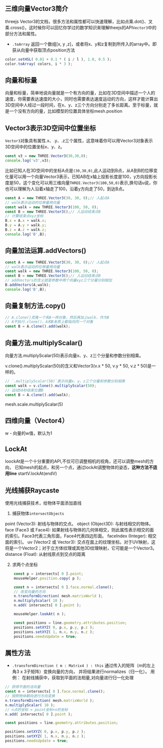 ## 三维向量Vector3简介
threejs Vector3的文档，很多方法和属性都可以快速理解，比如点乘.dot()、叉乘.cross()，这时候你可以回忆你学过的数学知识来理解theejs的API`Vector3`中的部分方法和属性。
- `.toArray`
返回一个数组[x, y ,z]，或者将x、y和z复制到所传入的array中。即获从向量中获取顶点position方法
```js
color.setHSL( 0.01 + 0.1 * ( i / l ), 1.0, 0.5 );
color.toArray( colors, i * 3 );
```


## 向量和标量
向量和标量，简单地说向量就是一个有方向的量，比如在3D空间中描述一个人的速度，你需要表达速度的大小，同时也需要表达速度运动的方向，这样才能计算出3D空间中人经过一段时间，在x、y、z三个方向分别走了多长距离。至于标量，就是一个没有方向的量，比如模型的位置具体坐标mesh.position

## Vector3表示3D空间中位置坐标
`Vector3`对象具有属性.x、.y、.z三个属性，这意味着你可以用Vector3对象表示3D空间中的位置坐标x、y、z。

```js
const v3 = new THREE.Vector3(30,30,0);
console.log('v3',v3);

```
比如已知人在3D空间中的坐标A点是`(30,30,0)`,此人运动到B点，从A到B的位移变化量可以用一个向量Vector3表示，已知AB在x轴上投影长度是100，y方向投影长度是50，这个变化可以用三维向量`THREE.Vector3(100,50,0)`表示,换句话u说，你也可以理解为人沿着x轴走了100，沿着y方向走了50，到达B点。

```js
const A = new THREE.Vector3(30, 30, 0);// 人起点A
// walk表示运动的位移量用向量
const walk = new THREE.Vector3(100, 50, 0);
const B = new THREE.Vector3();// 人运动结束点B
// 计算结束点xyz坐标
B.x = A.x + walk.x;
B.y = A.y + walk.y;
B.z = A.z + walk.z;
console.log('B',B);

```
## 向量加法运算.addVectors()
```js
const A = new THREE.Vector3(30, 30, 0);// 人起点A
// walk表示运动的位移量用向量
const walk = new THREE.Vector3(100, 50, 0);
const B = new THREE.Vector3();// 人运动结束点B
// addVectors的含义就是参数中两个向量xyz三个分量分别相加
B.addVectors(A,walk);
console.log('B',B);
```
## 向量复制方法.copy()
```js
// A.clone()克隆一个和A一样对象，然后再加上walk，作为B
// A不执行.clone()，A和B本质上都指向同一个对象
const B = A.clone().add(walk);
```
## 向量方法.multiplyScalar()
向量方法.multiplyScalar(50)表示向量x、y、z三个分量和参数分别相乘。

v.clone().multiplyScalar(50)的含义和Vector3(v.x * 50, v.y * 50, v.z * 50)是一样的。
```js
// `.multiplyScalar(50)`表示向量x、y、z三个分量和参数分别相乘
const walk = v.clone().multiplyScalar(50);
// 运动50秒结束位置B
const B = A.clone().add(walk);
```

mesh.scale.multiplyScalar(5)

## 四维向量（Vector4）

w - 向量的w值，默认为1

## LockAt
loockAt是一个十分重要的API,不仅可已调整相机的视角，还可以调整mesh的方向，
已知mesh的起点，和另一个点，通过lockAt调整物体的姿态，**这种方法不适用line**
startV.lockAt(endV)

## 光线捕获Raycaste

使用光线捕获技术，给物体平面添加直线

1. 捕获物体`intersectObjects`

point (Vector3): 射线与物体的交点。
object (Object3D): 与射线相交的物体。
face (Face3 或 Face4): 如果射线与物体的几何体相交，则此属性表示相交的面的索引。Face3代表三角形面，Face4代表四边形面。
faceIndex (Integer): 相交面的索引。
uv (Vector2 或 Vector3): 交点在面上的纹理坐标。对于UV映射，这将是一个Vector2；对于立方体纹理或其他3D纹理映射，它可能是一个Vector3。
distance (Float): 从射线原点到交点的距离

2. 求两个点坐标
```js
	const p = intersects[ 0 ].point;
    mouseHelper.position.copy( p );

    const n = intersects[ 0 ].face.normal.clone();
    // 改变向量的方向
    n.transformDirection( mesh.matrixWorld );
    n.multiplyScalar( 10 );
    n.add( intersects[ 0 ].point );

    mouseHelper.lookAt( n );

    const positions = line.geometry.attributes.position;
    positions.setXYZ( 0, p.x, p.y, p.z );
    positions.setXYZ( 1, n.x, n.y, n.z );
    positions.needsUpdate = true;
 ```




## 属性方法

 - `.transformDirection ( m : Matrix4 ) : this`
通过传入的矩阵（m的左上角3 x 3子矩阵）变换向量的方向， 并将结果进行normalizes（归一化）。
用例： 在射线捕获中，获取到平面的法相量,对向量进行归一化处理
```js
// 获得平面的法向量
const n = intersects[ 0 ].face.normal.clone();
// 按照物体朝向进行方向变换
n.transformDirection( mesh.matrixWorld );
n.multiplyScalar( 10 );
// n点的坐标 = point坐标+n的坐标
n.add( intersects[ 0 ].point );

const positions = line.geometry.attributes.position;

positions.setXYZ( 0, p.x, p.y, p.z );
positions.setXYZ( 1, n.x, n.y, n.z );
positions.needsUpdate = true;
```


